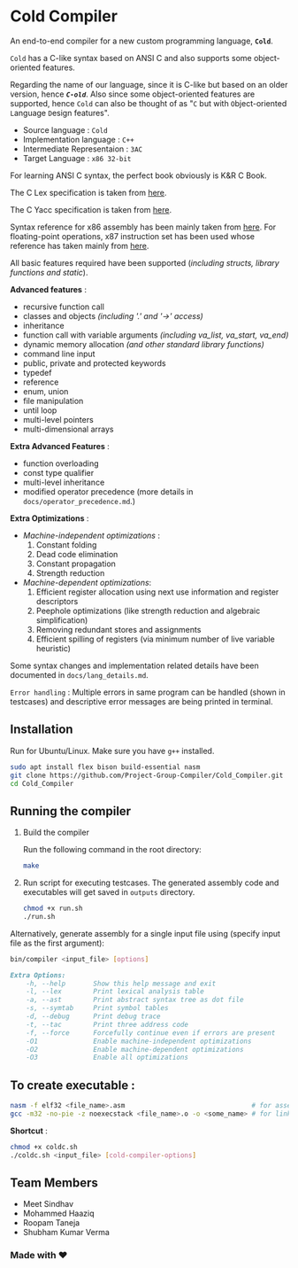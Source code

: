 # Cold Compiler

An end-to-end compiler for a new custom programming language, **`Cold`**.

`Cold` has a C-like syntax based on ANSI C and also supports some object-oriented features.

Regarding the name of our language, since it is C-like but based on an older version, hence ***`C-old`***. Also since some object-oriented features are supported, hence `Cold` can also be thought of as "`C` but with `O`bject-oriented `L`anguage `D`esign features".

- Source language : `Cold`
- Implementation language : `C++`
- Intermediate Representaion : `3AC`
- Target Language : `x86 32-bit`

For learning ANSI C syntax, the perfect book obviously is K&R C Book.

The C Lex specification is taken from [here](https://www.lysator.liu.se/c/ANSI-C-grammar-l.html).

The C Yacc specification is taken from [here](https://www.lysator.liu.se/c/ANSI-C-grammar-y.html).

Syntax reference for x86 assembly has been mainly taken from [here](https://www.cs.virginia.edu/~evans/cs216/guides/x86.html). For floating-point operations, x87 instruction set has been used whose reference has taken mainly from [here](https://people.hsc.edu/faculty-staff/robbk/Coms480/Lectures/Spring%202009/Lecture%2018%20-%20The%20x87%20FPU.pdf).

All basic features required have been supported (*including structs, library functions and static*).

**Advanced features** :

- recursive function call
- classes and objects *(including '.' and '->' access)*
- inheritance
- function call with variable arguments *(including va_list, va_start, va_end)*
- dynamic memory allocation *(and other standard library functions)*
- command line input
- public, private and protected keywords
- typedef
- reference
- enum, union
- file manipulation
- until loop
- multi-level pointers
- multi-dimensional arrays

**Extra Advanced Features** :

- function overloading 
- const type qualifier
- multi-level inheritance
- modified operator precedence (more details in `docs/operator_precedence.md`.)

**Extra Optimizations** :

- *Machine-independent optimizations* :
  1. Constant folding
  2. Dead code elimination
  3. Constant propagation
  4. Strength reduction 
- *Machine-dependent optimizations*:
  1. Efficient register allocation using next use information and register descriptors
  2. Peephole optimizations (like strength reduction and algebraic simplification)
  3. Removing redundant stores and assignments
  4. Efficient spilling of registers (via minimum number of live variable heuristic)

Some syntax changes and implementation related details have been documented in `docs/lang_details.md`.

`Error handling` : Multiple errors in same program can be handled (shown in testcases) and descriptive error messages are being printed in terminal.

## Installation

Run for Ubuntu/Linux. Make sure you have `g++` installed.

```bash
sudo apt install flex bison build-essential nasm
git clone https://github.com/Project-Group-Compiler/Cold_Compiler.git
cd Cold_Compiler
```

## Running the compiler

1. Build the compiler
   
    Run the following command in the root directory:

    ```bash
    make
    ```

2. Run script for executing testcases. The generated assembly code and executables will get saved in `outputs` directory.

    ```bash
    chmod +x run.sh
    ./run.sh
    ```

Alternatively, generate assembly for a single input file using (specify input file as the first argument):

```bash
bin/compiler <input_file> [options]
```

```markdown
Extra Options:
    -h, --help       Show this help message and exit
    -l, --lex        Print lexical analysis table
    -a, --ast        Print abstract syntax tree as dot file
    -s, --symtab     Print symbol tables
    -d, --debug      Print debug trace
    -t, --tac        Print three address code
    -f, --force      Forcefully continue even if errors are present
    -O1              Enable machine-independent optimizations
    -O2              Enable machine-dependent optimizations
    -O3              Enable all optimizations
```

## To create executable : 

```bash
nasm -f elf32 <file_name>.asm                                # for assembling
gcc -m32 -no-pie -z noexecstack <file_name>.o -o <some_name> # for linking
```

**Shortcut** : 

```bash
chmod +x coldc.sh
./coldc.sh <input_file> [cold-compiler-options]
```
   
## Team Members

- Meet Sindhav
- Mohammed Haaziq
- Roopam Taneja
- Shubham Kumar Verma

### Made with ❤️
